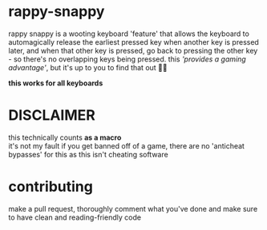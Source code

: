 # rappy-snappy
rappy snappy is a wooting keyboard 'feature' that allows the keyboard to automagically release the earliest pressed key when another key is pressed later, and when that other key is pressed, go back to pressing the other key - so there's no overlapping keys being pressed. this *'provides a gaming advantage'*, but it's up to you to find that out 🤷‍♂️  

**this works for all keyboards**

# DISCLAIMER
this technically counts **as a macro**  
it's not my fault if you get banned off of a game, there are no 'anticheat bypasses' for this as this isn't cheating software

# contributing
make a pull request, thoroughly comment what you've done and make sure to have clean and reading-friendly code